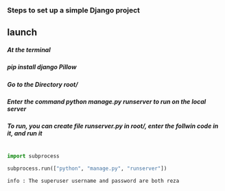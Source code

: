 ### Steps to set up a simple Django project

## launch

##### At the terminal
##### pip install django Pillow
##### Go to the Directory root/
##### Enter the command _python manage.py runserver_ to run on the local server
##### To run, you can create file runserver.py in root/, enter the follwin code in it, and run it

```python

import subprocess

subprocess.run(["python", "manage.py", "runserver"])

```

`info : The superuser username and password are both reza`
